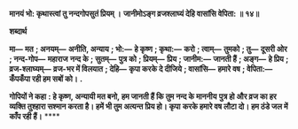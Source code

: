**मानयं भो: कृथास्त्वां तु नन्दगोपसुतं प्रियम् ।** **जानीमोऽङ्ग व्रजश्लाघ्यं देहि वासांसि वेपिता: ॥ १४॥** 

**शब्दार्थ** 

**मा—** **मत** **; अनयम्—** **अनीति, अन्याय** **; भो:—** **हे कृष्ण** **; कृथा:—** **करो** **; त्वाम्—** **तुमको** **; तु—** **दूसरी ओर** **; नन्द-गोप—** **महाराज** **नन्द के** **; सुतम्—** **पुत्र को** **; प्रियम्—** **प्रिय** **; जानीम:—** **जानती हैं** **; अङ्ग—** **हे प्रिय** **; व्रज-श्लाघ्यम्—** **व्रज-भर में विलयात** **; देहि—** **कृपा करके दे दीजिये** **; वासांसि—** **हमारे वष** **; वेपिता:—** **कँपकँपा रही हम सबों को।** **.** 

**गोपियों ने कहा** **: हे कृष्ण, अन्यायी मत बनो, हम जानती हैं कि तुम नन्द के माननीय** **पुत्र हो और व्रज का हर व्यक्ति तुश्हारा सश्मान करता है। हमें भी तुम अत्यन्त प्रिय हो। कृपा** **करके हमारे वष लौटा दो। हम ठंडे जल में काँप रही हैं।** **** 